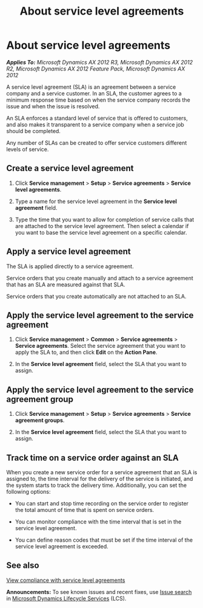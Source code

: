 ﻿---
title: About service level agreements
TOCTitle: About service level agreements
ms:assetid: 05290d56-0616-4517-aa20-ec6bc86258d6
ms:mtpsurl: https://technet.microsoft.com/en-us/library/Gg230663(v=AX.60)
ms:contentKeyID: 37832489
ms.date: 04/18/2014
mtps_version: v=AX.60
_tocRel: gg242492(v=ax.60)/toc.json
f1_keywords:
- sla
- service agreement
- service level
---

# About service level agreements 


_**Applies To:** Microsoft Dynamics AX 2012 R3, Microsoft Dynamics AX 2012 R2, Microsoft Dynamics AX 2012 Feature Pack, Microsoft Dynamics AX 2012_

A service level agreement (SLA) is an agreement between a service company and a service customer. In an SLA, the customer agrees to a minimum response time based on when the service company records the issue and when the issue is resolved.

An SLA enforces a standard level of service that is offered to customers, and also makes it transparent to a service company when a service job should be completed.

Any number of SLAs can be created to offer service customers different levels of service.

## Create a service level agreement

1.  Click **Service management** \> **Setup** \> **Service agreements** \> **Service level agreements**.

2.  Type a name for the service level agreement in the **Service level agreement** field.

3.  Type the time that you want to allow for completion of service calls that are attached to the service level agreement. Then select a calendar if you want to base the service level agreement on a specific calendar.

## Apply a service level agreement

The SLA is applied directly to a service agreement.

Service orders that you create manually and attach to a service agreement that has an SLA are measured against that SLA.

Service orders that you create automatically are not attached to an SLA.

## Apply the service level agreement to the service agreement

1.  Click **Service management** \> **Common** \> **Service agreements** \> **Service agreements**. Select the service agreement that you want to apply the SLA to, and then click **Edit** on the **Action Pane**.

2.  In the **Service level agreement** field, select the SLA that you want to assign.

## Apply the service level agreement to the service agreement group

1.  Click **Service management** \> **Setup** \> **Service agreements** \> **Service agreement groups**.

2.  In the **Service level agreement** field, select the SLA that you want to assign.

## Track time on a service order against an SLA

When you create a new service order for a service agreement that an SLA is assigned to, the time interval for the delivery of the service is initiated, and the system starts to track the delivery time. Additionally, you can set the following options:

  - You can start and stop time recording on the service order to register the total amount of time that is spent on service orders.

  - You can monitor compliance with the time interval that is set in the service level agreement.

  - You can define reason codes that must be set if the time interval of the service level agreement is exceeded.

## See also

[View compliance with service level agreements](view-compliance-with-service-level-agreements.md)

  
**Announcements:** To see known issues and recent fixes, use [Issue search](http://go.microsoft.com/fwlink/?linkid=389258) in [Microsoft Dynamics Lifecycle Services](http://go.microsoft.com/fwlink/?linkid=306505) (LCS).

